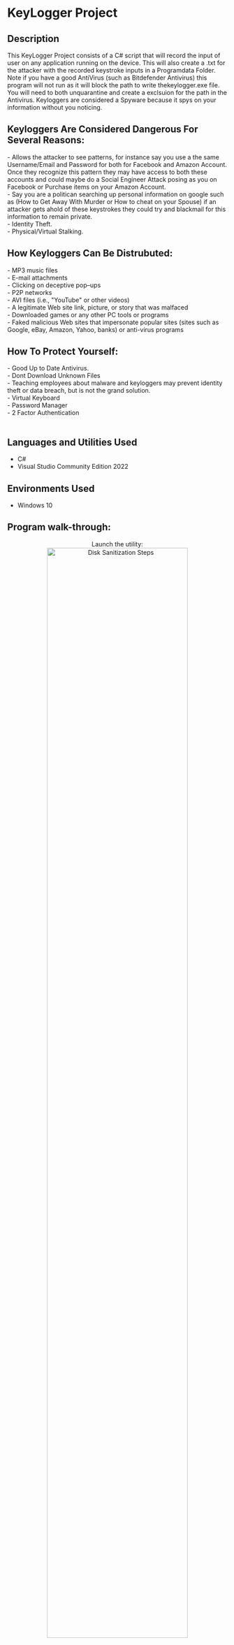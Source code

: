 <h1>KeyLogger Project</h1>



<h2>Description</h2>
This KeyLogger Project consists of a C# script that will record the input of user on any application running on the device. This will also create a .txt for the attacker with the recorded keystroke inputs in a Programdata Folder. Note if you have a good AntiVirus (such as Bitdefender Antivirus) this program will not run as it will block the path to write thekeylogger.exe file. You will need to both unquarantine and create a exclsuion for the path in the Antivirus. Keyloggers are considered a Spyware because it spys on your information without you noticing. 
<br />



<h2>Keyloggers Are Considered Dangerous For Several Reasons:</h2>
- Allows the attacker to see patterns, for instance say you use a the same Username/Email and Password for both for Facebook and Amazon Account. Once they recognize this pattern they may have access to both these accounts and could maybe do a Social Engineer Attack posing as you on Facebook or Purchase items on your Amazon Account.<br>
- Say you are a politican searching up personal information on google such as (How to Get Away With Murder or How to cheat on your Spouse) if an attacker gets ahold of these keystrokes they could try and blackmail for this information to remain private.<br>
- Identity Theft.<br>
- Physical/Virtual Stalking.<br>

<h2>How Keyloggers Can Be Distrubuted:</h2>
- MP3 music files<br>
- E-mail attachments<br>
- Clicking on deceptive pop–ups<br>
- P2P networks<br>
- AVI files (i.e., "YouTube" or other videos)<br>
- A legitimate Web site link, picture, or story that was malfaced<br>
- Downloaded games or any other PC tools or programs<br>
- Faked malicious Web sites that impersonate popular sites (sites such as Google, eBay, Amazon, Yahoo, banks) or anti-virus programs<br>

<h2>How To Protect Yourself:</h2>
- Good Up to Date Antivirus.<br>
- Dont Download Unknown Files<br>
- Teaching employees about malware and keyloggers may prevent identity theft or data breach, but is not the grand solution. <br>
- Virtual Keyboard<br>
- Password Manager<br>
- 2 Factor Authentication <br>
<br>
<h2>Languages and Utilities Used</h2>

- C# 
- Visual Studio Community Edition 2022

<h2>Environments Used </h2>

- Windows 10

<h2>Program walk-through:</h2>

<p align="center">
Launch the utility: <br/>
<img src="https://i.imgur.com/62TgaWL.png" height="80%" width="80%" alt="Disk Sanitization Steps"/>
<br />
<br />
Select the disk:  <br/>
<img src="https://i.imgur.com/tcTyMUE.png" height="80%" width="80%" alt="Disk Sanitization Steps"/>
<br />
<br />
Enter the number of passes: <br/>
<img src="https://i.imgur.com/nCIbXbg.png" height="80%" width="80%" alt="Disk Sanitization Steps"/>
<br />
<br />
Confirm your selection:  <br/>
<img src="https://i.imgur.com/cdFHBiU.png" height="80%" width="80%" alt="Disk Sanitization Steps"/>
<br />
<br />
Wait for process to complete (may take some time):  <br/>
<img src="https://i.imgur.com/JL945Ga.png" height="80%" width="80%" alt="Disk Sanitization Steps"/>
<br />
<br />
Sanitization complete:  <br/>
<img src="https://i.imgur.com/K71yaM2.png" height="80%" width="80%" alt="Disk Sanitization Steps"/>
<br />
<br />
Observe the wiped disk:  <br/>
<img src="https://i.imgur.com/AeZkvFQ.png" height="80%" width="80%" alt="Disk Sanitization Steps"/>
</p>

<!--
 ```diff
- text in red
+ text in green
! text in orange
# text in gray
@@ text in purple (and bold)@@
```
--!># Key-Logger-Lab
